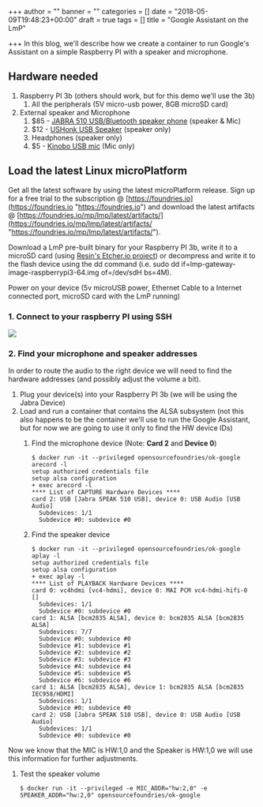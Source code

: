 +++
author = ""
banner = ""
categories = []
date = "2018-05-09T19:48:23+00:00"
draft = true
tags = []
title = "Google Assistant on the LmP"

+++
In this blog, we'll describe how we create a container to run Google's Assistant on a simple Raspberry PI with a speaker and microphone.

<!-- more -->

## Hardware needed

1. Raspberry PI 3b (others should work, but for this demo we'll use the 3b)
   1. All the peripherals (5V micro-usb power, 8GB microSD card)
2. External speaker and Microphone
   1. $85 - [JABRA 510 USB/Bluetooth speaker phone](https://www.amazon.com/Jabra-Wireless-Bluetooth-Softphone-Packaging/dp/B00AQUO5RI) (speaker & Mic)
   2. $12 - [USHonk USB Speaker](https://www.amazon.com/USHONK-Speaker-Computer-Multimedia-Notebook/dp/B075M7FHM1) (speaker only)
   3. Headphones (speaker only)
   4. $5 - [Kinobo USB mic](https://www.amazon.com/Kinobo-Microphone-Desktop-Recognition-Software/dp/B00IR8R7WQ) (Mic only)

## Load the latest Linux microPlatform

Get all the latest software by using the latest microPlatform release. Sign up for a free trial to the subscription @ [https://foundries.io](https://foundries.io "https://foundries.io") and download the latest artifacts @ [https://foundries.io/mp/lmp/latest/artifacts/](https://foundries.io/mp/lmp/latest/artifacts/ "https://foundries.io/mp/lmp/latest/artifacts/").

Download a LmP pre-built binary for your Raspberry PI 3b, write it to a microSD card (using [Resin's Etcher.io project](https://etcher.io/)) or decompress and write it to the flash device using the dd command (i.e. sudo dd if=lmp-gateway-image-raspberrypi3-64.img of=/dev/sdH bs=4M).

Power on your device (5v microUSB power, Ethernet Cable to a Internet connected port, microSD card with the LmP running)

### 1. Connect to your raspberry PI using SSH

![](/uploads/2018/05/10/connect.png)

### 2. Find your microphone and speaker addresses

In order to route the audio to the right device we will need to find the hardware addresses (and possibly adjust the volume a bit).

1. Plug your device(s) into your Raspberry PI 3b (we will be using the Jabra Device)
2. Load and run a container that contains the ALSA subsystem (not this also happens to be the container we'll use to run the Google Assistant, but for now we are going to use it only to find the HW device IDs)
   1. Find the microphone device (Note: **Card 2** and **Device 0**)

          $ docker run -it --privileged opensourcefoundries/ok-google arecord -l
          setup authorized credentials file
          setup alsa configuration
          + exec arecord -l
          **** List of CAPTURE Hardware Devices ****
          card 2: USB [Jabra SPEAK 510 USB], device 0: USB Audio [USB Audio]
            Subdevices: 1/1
            Subdevice #0: subdevice #0
   2. Find the speaker device

          $ docker run -it --privileged opensourcefoundries/ok-google aplay -l
          setup authorized credentials file
          setup alsa configuration
          + exec aplay -l
          **** List of PLAYBACK Hardware Devices ****
          card 0: vc4hdmi [vc4-hdmi], device 0: MAI PCM vc4-hdmi-hifi-0 []
            Subdevices: 1/1
            Subdevice #0: subdevice #0
          card 1: ALSA [bcm2835 ALSA], device 0: bcm2835 ALSA [bcm2835 ALSA]
            Subdevices: 7/7
            Subdevice #0: subdevice #0
            Subdevice #1: subdevice #1
            Subdevice #2: subdevice #2
            Subdevice #3: subdevice #3
            Subdevice #4: subdevice #4
            Subdevice #5: subdevice #5
            Subdevice #6: subdevice #6
          card 1: ALSA [bcm2835 ALSA], device 1: bcm2835 ALSA [bcm2835 IEC958/HDMI]
            Subdevices: 1/1
            Subdevice #0: subdevice #0
          card 2: USB [Jabra SPEAK 510 USB], device 0: USB Audio [USB Audio]
            Subdevices: 1/1
            Subdevice #0: subdevice #0

Now we know that the MIC is HW:1,0 and the Speaker is HW:1,0 we will use this information for further adjustments.

1. Test the speaker volume

       $ docker run -it --privileged -e MIC_ADDR="hw:2,0" -e SPEAKER_ADDR="hw:2,0" opensourcefoundries/ok-google
       